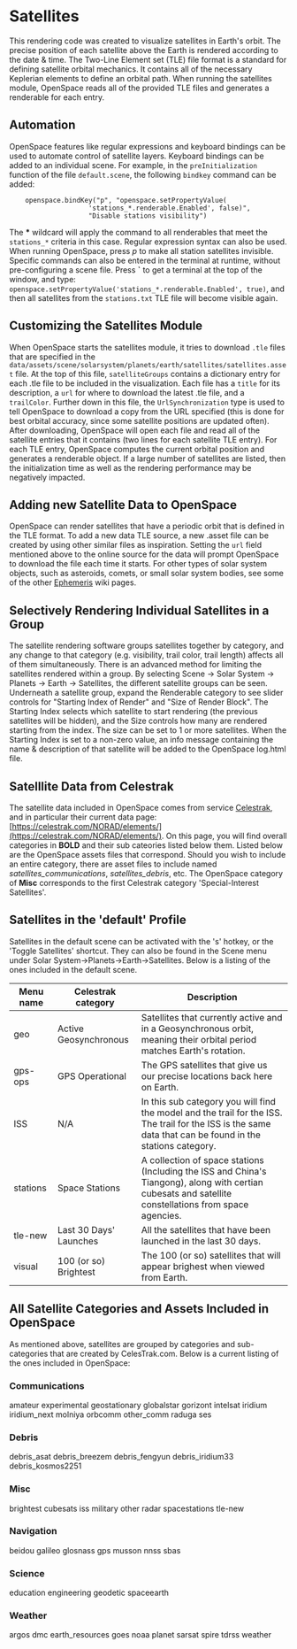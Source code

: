 # Satellites
This rendering code was created to visualize satellites in Earth's orbit. The precise position of each satellite above the Earth is rendered according to the date & time. The Two-Line Element set (TLE) file format is a standard for defining satellite orbital mechanics. It contains all of the necessary Keplerian elements to define an orbital path. When running the satellites module, OpenSpace reads all of the provided TLE files and generates a renderable for each entry.

## Automation
OpenSpace features like regular expressions and keyboard bindings can be used to automate control of satellite layers. Keyboard bindings can be added to an individual scene. For example, in the `preInitialization` function of the file `default.scene`, the following `bindkey` command can be added:
```
    openspace.bindKey("p", "openspace.setPropertyValue(
                    'stations_*.renderable.Enabled', false)",
                    "Disable stations visibility")
```
The **\*** wildcard will apply the command to all renderables that meet the `stations_*` criteria in this case. Regular expression syntax can also be used. When running OpenSpace, press _p_ to make all station satellites invisible. Specific commands can also be entered in the terminal at runtime, without pre-configuring a scene file. Press **\`** to get a terminal at the top of the window, and type: `openspace.setPropertyValue('stations_*.renderable.Enabled', true)`, and then all satellites from the `stations.txt` TLE file will become visible again.

## Customizing the Satellites Module
When OpenSpace starts the satellites module, it tries to download `.tle` files that are specified in the `data/assets/scene/solarsystem/planets/earth/satellites/satellites.asset` file. At the top of this file, `satelliteGroups` contains a dictionary entry for each .tle file to be included in the visualization. Each file has a `title` for its description, a `url` for where to download the latest .tle file, and a `trailColor`. Further down in this file, the `UrlSynchronization` type is used to tell OpenSpace to download a copy from the URL specified (this is done for best orbital accuracy, since some satellite positions are updated often). After downloading, OpenSpace will open each file and read all of the satellite entries that it contains (two lines for each satellite TLE entry). For each TLE entry, OpenSpace computes the current orbital position and generates a renderable object. If a large number of satellites are listed, then the initialization time as well as the rendering performance may be negatively impacted.

## Adding new Satellite Data to OpenSpace
OpenSpace can render satellites that have a periodic orbit that is defined in the TLE format. To add a new data TLE source, a new .asset file can be created by using other similar files as inspiration. Setting the `url` field mentioned above to the online source for the data will prompt OpenSpace to download the file each time it starts.
For other types of solar system objects, such as asteroids, comets, or small solar system bodies, see some of the other [Ephemeris](ephemeris/index.md) wiki pages.

## Selectively Rendering Individual Satellites in a Group
The satellite rendering software groups satellites together by category, and any change to that category (e.g. visibility, trail color, trail length) affects all of them simultaneously.
There is an advanced method for limiting the satellites rendered within a group. By selecting Scene -> Solar System -> Planets -> Earth -> Satellites, the different satellite groups can be seen. Underneath a satellite group, expand the Renderable category to see slider controls for "Starting Index of Render" and "Size of Render Block". The Starting Index selects which satellite to start rendering (the previous satellites will be hidden), and the Size controls how many are rendered starting from the index. The size can be set to 1 or more satellites. When the Starting Index is set to a non-zero value, an info message containing the name & description of that satellite will be added to the OpenSpace log.html file.

## Satelllite Data from Celestrak
The satellite data included in OpenSpace comes from service [Celestrak](https://celestrak.com/), and in particular their current data page: [https://celestrak.com/NORAD/elements/](https://celestrak.com/NORAD/elements/). On this page, you will find overall categories in **BOLD** and their sub cateories listed below them. Listed below are the OpenSpace assets files that correspond. Should you wish to include an entire category, there are asset files to include named *satellites_communications*, *satellites_debris*, etc. The OpenSpace category of **Misc** corresponds to the first Celestrak category 'Special-Interest Satellites'.


## Satellites in the 'default' Profile

Satellites in the default scene can be activated with the 's' hotkey, or the 'Toggle Satellites' shortcut. They can also be found in the Scene menu under Solar System->Planets->Earth->Satellites. Below is a listing of the ones included in the default scene.

| Menu name | Celestrak category | Description |
| --- | ----------- | ------- |
| geo | Active Geosynchronous | Satellites that currently active and in a Geosynchronous orbit, meaning their orbital period matches Earth's rotation. |
| gps-ops | GPS Operational | The GPS satellites that give us our precise locations back here on Earth. |
| ISS | N/A | In this sub category you will find the model and the trail for the ISS. The trail for the ISS is the same data that can be found in the stations category. |
| stations | Space Stations | A collection of space stations (Including the ISS and China's Tiangong), along with certian cubesats and satellite constellations from space agencies. |
| tle-new | Last 30 Days' Launches | All the satellites that have been launched in the last 30 days. |
| visual | 100 (or so) Brightest | The 100 (or so) satellites that will appear brighest when viewed from Earth. |


## All Satellite Categories and Assets Included in OpenSpace
As mentioned above, satellites are grouped by categories and sub-categories that are created by CelesTrak.com. Below is a current listing of the ones included in OpenSpace:
### Communications
amateur
experimental
geostationary
globalstar
gorizont
intelsat
iridium
iridium_next
molniya
orbcomm
other_comm
raduga
ses
### Debris
debris_asat
debris_breezem
debris_fengyun
debris_iridium33
debris_kosmos2251
### Misc
brightest
cubesats
iss
military
other
radar
spacestations
tle-new
### Navigation
beidou
galileo
glosnass
gps
musson
nnss
sbas
### Science
education
engineering
geodetic
spaceearth
### Weather
argos
dmc
earth_resources
goes
noaa
planet
sarsat
spire
tdrss
weather
